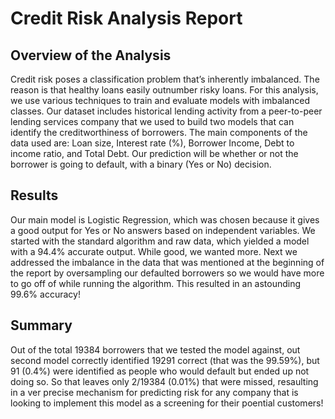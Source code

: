 # Credit Risk Analysis Report

## Overview of the Analysis

Credit risk poses a classification problem that’s inherently imbalanced. The reason is that healthy loans easily outnumber risky loans. For this analysis, we use various techniques to train and evaluate models with imbalanced classes. Our dataset includes historical lending activity from a peer-to-peer lending services company that we used to build two models that can identify the creditworthiness of borrowers.
The main components of the data used are: Loan size, Interest rate (%), Borrower Income, Debt to income ratio, and Total Debt.
Our prediction will be whether or not the borrower is going to default, with a binary (Yes or No) decision. 

## Results

Our main model is Logistic Regression, which was chosen because it gives a good output for Yes or No answers based on independent variables. We started with the standard algorithm and raw data, which yielded a model with a 94.4% accurate output. While good, we wanted more.
Next we addressed the imbalance in the data that was mentioned at the beginning of the report by oversampling our defaulted borrowers so we would have more to go off of while running the algorithm. 
This resulted in an astounding 99.6% accuracy!

## Summary

Out of the total 19384 borrowers that we tested the model against, out second model correctly identified 19291 correct (that was the 99.59%), but 91 (0.4%) were identified as people who would default but ended up not doing so. 
So that leaves only 2/19384 (0.01%) that were missed, resaulting in a ver precise mechanism for predicting risk for any company that is looking to implement this model as a screening for their poential customers! 

